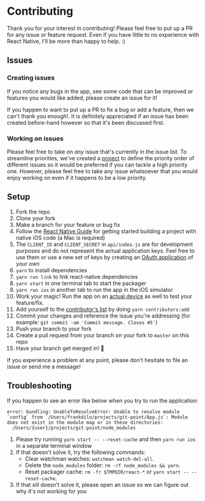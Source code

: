 # Contributing

Thank you for your interest in contributing! Please feel free to put up a PR for any issue or feature request.
Even if you have little to no experience with React Native, I'll be more than happy to help. :)

## Issues

### Creating issues

If you notice any bugs in the app, see some code that can be improved or features you would like added, please create an issue for it!

If you happen to want to put up a PR to fix a bug or add a feature, then we can't thank you enough!. It is definitely appreciated if an issue has been created before-hand however so that it's been discussed first.

### Working on issues

Please feel free to take on _any_ issue that's currently in the issue list. To streamline priorities, we've created a [project]() to define the priority order of different issues so it would be preferred if you can tackle a high priority one. However, please feel free to take any issue whatsoever that you would enjoy working on even if it happens to be a low priority.

## Setup

1. Fork the repo
2. Clone your fork
3. Make a branch for your feature or bug fix
4. Follow the [React Native Guide](https://facebook.github.io/react-native/docs/getting-started.html) for getting started building a project with native iOS code (a Mac is required)
5. The `CLIENT_ID` and `CLIENT_SECRET` in `api/index.js` are for development purposes and do not represent the actual application keys. Feel free to use them or use a new set of keys by creating an [OAuth application](https://github.com/settings/applications/new) of your own
6. `yarn` to install dependencies
7. `yarn run link` to link react-native dependencies
8. `yarn start` in one terminal tab to start the packager
9. `yarn run ios` in another tab to run the app in the iOS simulator
10. Work your magic! Run the app on an [actual device](http://facebook.github.io/react-native/releases/0.46/docs/running-on-device.html#running-on-device) as well to test your feature/fix.
11. Add yourself to the [contributor's list](https://github.com/housseindjirdeh/git-point#contributors) by doing `yarn contributors:add`
12. Commit your changes and reference the issue you're addressing (for example: `git commit -am 'Commit message. Closes #5'`)
13. Push your branch to your fork
14. Create a pull request from your branch on your fork to `master` on this repo
15. Have your branch get merged in! :star2:

If you experience a problem at any point, please don't hesitate to file an issue or send me a message!

## Troubleshooting

If you happen to see an error like below when you try to run the application:

```
error: bundling: UnableToResolveError: Unable to resolve module `config` from `/Users/frankdilo/projects/git-point/App.js`: Module does not exist in the module map or in these directories:
  /Users/{user}/projects/git-point/node_modules
```

1. Please try running `yarn start -- --reset-cache` and then `yarn run ios` in a separate terminal window
2. If that doesn't solve it, try the following commands:
    - Clear watchman watches: `watchman watch-del-all`.
    - Delete the `node_modules` folder: `rm -rf node_modules && yarn`.
    - Reset packager cache: `rm -fr $TMPDIR/react-*` or `yarn start -- --reset-cache`.
3. If that sill doesn't solve it, please open an issue so we can figure out why it's not working for you
